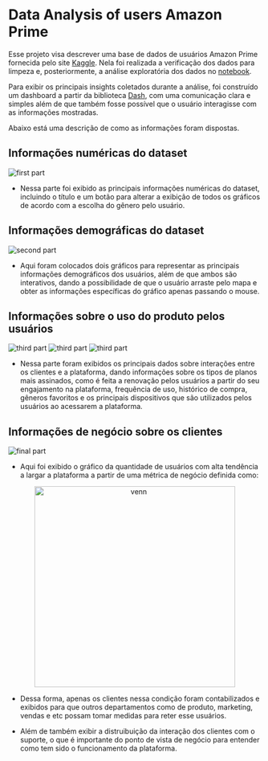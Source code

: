 # Data Analysis of users Amazon Prime

Esse projeto visa descrever uma base de dados de usuários Amazon Prime fornecida pelo site [Kaggle](https://www.kaggle.com/datasets/arnavsmayan/amazon-prime-userbase-dataset). Nela foi realizada a verificação dos dados para limpeza e, posteriormente, a análise exploratória dos dados no [notebook](https://github.com/celiolucaslm/Data-Analysis/blob/main/amazon_prime.ipynb).

Para exibir os principais insights coletados durante a análise, foi construído um dashboard a partir da biblioteca [Dash](https://dash.plotly.com), com uma comunicação clara e simples além de que também fosse possível que o usuário interagisse com as informações mostradas.

Abaixo está uma descrição de como as informações foram dispostas.

## Informações numéricas do dataset
![first part](https://github.com/user-attachments/assets/47e39a87-a80a-4c4c-b41f-9972ddbf72f7)

- Nessa parte foi exibido as principais informações numéricas do dataset, incluindo o título e um botão para alterar a exibição de todos os gráficos de acordo com a escolha do gênero pelo usuário.

## Informações demográficas do dataset
![second part](https://github.com/user-attachments/assets/82db9e8f-f09d-4eec-9ddb-c6034e77efa3)

- Aqui foram colocados dois gráficos para representar as principais informações demográficos dos usuários, além de que ambos são interativos, dando a possibilidade de que o usuário arraste pelo mapa e obter as informações específicas do gráfico apenas passando o mouse.

## Informações sobre o uso do produto pelos usuários
![third part](https://github.com/user-attachments/assets/f6865390-bb65-47c2-84ee-483151dd82bf)
![third part](https://github.com/user-attachments/assets/d58608b5-7286-4fe6-b1b5-da3737f7cc4e)
![third part](https://github.com/user-attachments/assets/f7107a15-6d97-472d-995c-71a7fbb152ed)

- Nessa parte foram exibidos os principais dados sobre interações entre os clientes e a plataforma, dando informações sobre os tipos de planos mais assinados, como é feita a renovação pelos usuários a partir do seu engajamento na plataforma, frequência de uso, histórico de compra, gêneros favoritos e os principais dispositivos que são utilizados pelos usuários ao acessarem a plataforma.

## Informações de negócio sobre os clientes
![final part](https://github.com/user-attachments/assets/12a546f0-7961-4357-aa0c-bb3395a9c0e7)

- Aqui foi exibido o gráfico da quantidade de usuários com alta tendência a largar a plataforma a partir de uma métrica de negócio definida como:

<p align="center">
  <img src="https://github.com/user-attachments/assets/5cb2607a-2fb8-4472-8d6a-a750ab251245" alt="venn" width="400">
</p>

- Dessa forma, apenas os clientes nessa condição foram contabilizados e exibidos para que outros departamentos como de produto, marketing, vendas e etc possam tomar medidas para reter esse usuários.

- Além de também exibir a distruibuição da interação dos clientes com o suporte, o que é importante do ponto de vista de negócio para entender como tem sido o funcionamento da plataforma.

